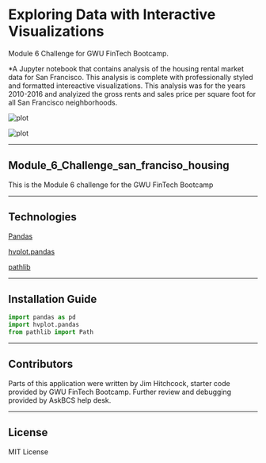 # Exploring Data with Interactive Visualizations

Module 6 Challenge for GWU FinTech Bootcamp.

*A Jupyter notebook that contains analysis of the housing rental market data for San Francisco.  This analysis is complete with professionally styled and formatted intereactive visualizations.  This analysis was for the years 2010-2016 and analyized the gross rents and sales price per square foot for all San Francisco neighborhoods.

![plot](../Images/bokeh_plot.png)

![plot](../Images/zoomed-housing-units-by-year.png)

---

## Module_6_Challenge_san_franciso_housing

This is the Module 6 challenge for the GWU FinTech Bootcamp

---

## Technologies

[Pandas](https://pandas.pydata.org/)

[hvplot.pandas](https://hvplot.holoviz.org/user_guide/Plotting.html)

[pathlib](https://docs.python.org/3/library/pathlib.html)


---

## Installation Guide

```python
import pandas as pd
import hvplot.pandas
from pathlib import Path
```
---

## Contributors

Parts of this application were written by Jim Hitchcock, starter code provided by GWU FinTech Bootcamp.
Further review and debugging provided by AskBCS help desk.

---

## License

MIT License